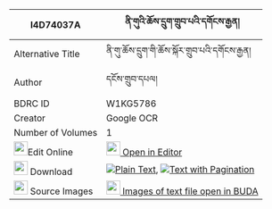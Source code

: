 |I4D74037A|ནི་གུའི་ཆོས་དྲུག་གྲུབ་པའི་དགོངས་རྒྱན། 
| --- | --- 
|Alternative Title |ནི་གུ་ཆོས་དྲུག་གི་ཆོས་སྐོར་གྲུབ་པའི་དགོངས་རྒྱན།
|Author| དངོས་གྲུབ་དཔལ།
|BDRC ID | W1KG5786
|Creator | Google OCR
|Number of Volumes| 1
|<img width="25" src="https://img.icons8.com/color/25/000000/edit-property.png">Edit Online| [<img width="25" src="https://avatars.githubusercontent.com/u/45091458?s=200&v=4"> Open in Editor](http://editor.openpecha.org/I4D74037A)
|<img width="25" src="https://img.icons8.com/fluent/48/000000/download-2.png"/>  Download | [![](https://img.icons8.com/color/20/000000/txt.png)Plain Text](https://github.com/Openpecha/I4D74037A/releases/download/v1/nigu_i_cho_druk_drubpa_i_gong__plain_I4D74037A.zip), [![](https://img.icons8.com/color/20/000000/txt.png)Text with Pagination](https://github.com/Openpecha/I4D74037A/releases/download/v1/nigu_i_cho_druk_drubpa_i_gong__pages_I4D74037A.zip)
|<img width="25" src="https://img.icons8.com/plasticine/100/000000/pictures-folder.png"/>  Source Images | [<img width="25" src="https://library.bdrc.io/icons/BUDA-small.svg"> Images of text file open in BUDA](https://library.bdrc.io/show/bdr:W1KG5786)